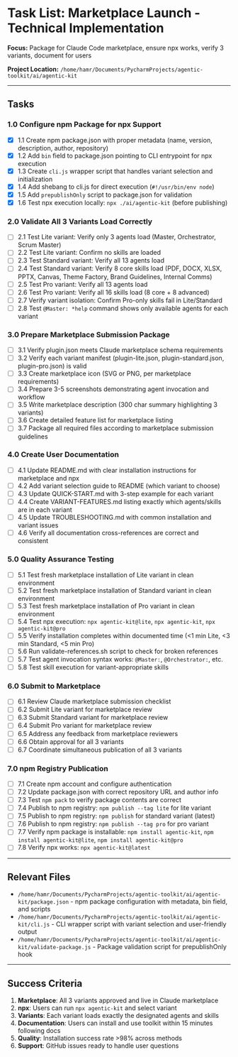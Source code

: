 # Task List: Marketplace Launch - Technical Implementation

**Focus:** Package for Claude Code marketplace, ensure npx works, verify 3 variants, document for users

**Project Location:** `/home/hamr/Documents/PycharmProjects/agentic-toolkit/ai/agentic-kit`

---

## Tasks

### 1.0 Configure npm Package for npx Support
- [x] 1.1 Create npm package.json with proper metadata (name, version, description, author, repository)
- [x] 1.2 Add `bin` field to package.json pointing to CLI entrypoint for npx execution
- [x] 1.3 Create `cli.js` wrapper script that handles variant selection and initialization
- [x] 1.4 Add shebang to cli.js for direct execution (`#!/usr/bin/env node`)
- [x] 1.5 Add `prepublishOnly` script to package.json for validation
- [x] 1.6 Test npx execution locally: `npx ./ai/agentic-kit` (before publishing)

### 2.0 Validate All 3 Variants Load Correctly
- [ ] 2.1 Test Lite variant: Verify only 3 agents load (Master, Orchestrator, Scrum Master)
- [ ] 2.2 Test Lite variant: Confirm no skills are loaded
- [ ] 2.3 Test Standard variant: Verify all 13 agents load
- [ ] 2.4 Test Standard variant: Verify 8 core skills load (PDF, DOCX, XLSX, PPTX, Canvas, Theme Factory, Brand Guidelines, Internal Comms)
- [ ] 2.5 Test Pro variant: Verify all 13 agents load
- [ ] 2.6 Test Pro variant: Verify all 16 skills load (8 core + 8 advanced)
- [ ] 2.7 Verify variant isolation: Confirm Pro-only skills fail in Lite/Standard
- [ ] 2.8 Test `@Master: *help` command shows only available agents for each variant

### 3.0 Prepare Marketplace Submission Package
- [ ] 3.1 Verify plugin.json meets Claude marketplace schema requirements
- [ ] 3.2 Verify each variant manifest (plugin-lite.json, plugin-standard.json, plugin-pro.json) is valid
- [ ] 3.3 Create marketplace icon (SVG or PNG, per marketplace requirements)
- [ ] 3.4 Prepare 3-5 screenshots demonstrating agent invocation and workflow
- [ ] 3.5 Write marketplace description (300 char summary highlighting 3 variants)
- [ ] 3.6 Create detailed feature list for marketplace listing
- [ ] 3.7 Package all required files according to marketplace submission guidelines

### 4.0 Create User Documentation
- [ ] 4.1 Update README.md with clear installation instructions for marketplace and npx
- [ ] 4.2 Add variant selection guide to README (which variant to choose)
- [ ] 4.3 Update QUICK-START.md with 3-step example for each variant
- [ ] 4.4 Create VARIANT-FEATURES.md listing exactly which agents/skills are in each variant
- [ ] 4.5 Update TROUBLESHOOTING.md with common installation and variant issues
- [ ] 4.6 Verify all documentation cross-references are correct and consistent

### 5.0 Quality Assurance Testing
- [ ] 5.1 Test fresh marketplace installation of Lite variant in clean environment
- [ ] 5.2 Test fresh marketplace installation of Standard variant in clean environment
- [ ] 5.3 Test fresh marketplace installation of Pro variant in clean environment
- [ ] 5.4 Test npx execution: `npx agentic-kit@lite`, `npx agentic-kit`, `npx agentic-kit@pro`
- [ ] 5.5 Verify installation completes within documented time (<1 min Lite, <3 min Standard, <5 min Pro)
- [ ] 5.6 Run validate-references.sh script to check for broken references
- [ ] 5.7 Test agent invocation syntax works: `@Master:`, `@Orchestrator:`, etc.
- [ ] 5.8 Test skill execution for variant-appropriate skills

### 6.0 Submit to Marketplace
- [ ] 6.1 Review Claude marketplace submission checklist
- [ ] 6.2 Submit Lite variant for marketplace review
- [ ] 6.3 Submit Standard variant for marketplace review
- [ ] 6.4 Submit Pro variant for marketplace review
- [ ] 6.5 Address any feedback from marketplace reviewers
- [ ] 6.6 Obtain approval for all 3 variants
- [ ] 6.7 Coordinate simultaneous publication of all 3 variants

### 7.0 npm Registry Publication
- [ ] 7.1 Create npm account and configure authentication
- [ ] 7.2 Update package.json with correct repository URL and author info
- [ ] 7.3 Test `npm pack` to verify package contents are correct
- [ ] 7.4 Publish to npm registry: `npm publish --tag lite` for lite variant
- [ ] 7.5 Publish to npm registry: `npm publish` for standard variant (latest)
- [ ] 7.6 Publish to npm registry: `npm publish --tag pro` for pro variant
- [ ] 7.7 Verify npm package is installable: `npm install agentic-kit`, `npm install agentic-kit@lite`, `npm install agentic-kit@pro`
- [ ] 7.8 Verify npx works: `npx agentic-kit@latest`

---

## Relevant Files

- `/home/hamr/Documents/PycharmProjects/agentic-toolkit/ai/agentic-kit/package.json` - npm package configuration with metadata, bin field, and scripts
- `/home/hamr/Documents/PycharmProjects/agentic-toolkit/ai/agentic-kit/cli.js` - CLI wrapper script with variant selection and user-friendly output
- `/home/hamr/Documents/PycharmProjects/agentic-toolkit/ai/agentic-kit/validate-package.js` - Package validation script for prepublishOnly hook

---

## Success Criteria

1. **Marketplace**: All 3 variants approved and live in Claude marketplace
2. **npx**: Users can run `npx agentic-kit` and select variant
3. **Variants**: Each variant loads exactly the designated agents and skills
4. **Documentation**: Users can install and use toolkit within 15 minutes following docs
5. **Quality**: Installation success rate >98% across methods
6. **Support**: GitHub issues ready to handle user questions

